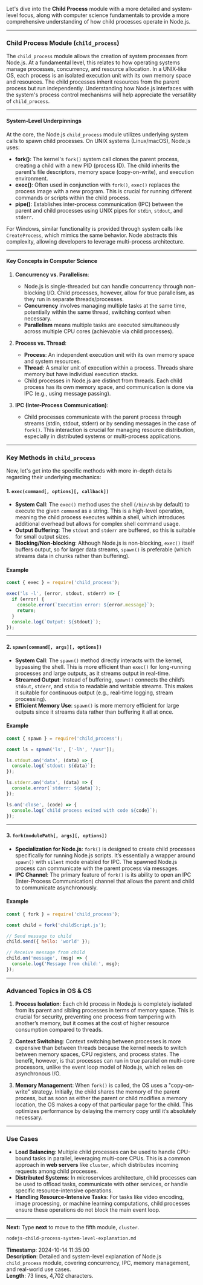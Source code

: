 Let's dive into the **Child Process** module with a more detailed and system-level focus, along with computer science fundamentals to provide a more comprehensive understanding of how child processes operate in Node.js.

---

### **Child Process Module** (`child_process`)

The `child_process` module allows the creation of system processes from Node.js. At a fundamental level, this relates to how operating systems manage processes, concurrency, and resource allocation. In a UNIX-like OS, each process is an isolated execution unit with its own memory space and resources. The child processes inherit resources from the parent process but run independently. Understanding how Node.js interfaces with the system's process control mechanisms will help appreciate the versatility of `child_process`.

---

#### **System-Level Underpinnings**

At the core, the Node.js `child_process` module utilizes underlying system calls to spawn child processes. On UNIX systems (Linux/macOS), Node.js uses:

- **fork()**: The kernel's `fork()` system call clones the parent process, creating a child with a new PID (process ID). The child inherits the parent's file descriptors, memory space (copy-on-write), and execution environment.
- **exec()**: Often used in conjunction with `fork()`, `exec()` replaces the process image with a new program. This is crucial for running different commands or scripts within the child process.
- **pipe()**: Establishes inter-process communication (IPC) between the parent and child processes using UNIX pipes for `stdin`, `stdout`, and `stderr`.
  
For Windows, similar functionality is provided through system calls like `CreateProcess`, which mimics the same behavior. Node abstracts this complexity, allowing developers to leverage multi-process architecture.

---

#### **Key Concepts in Computer Science**

1. **Concurrency vs. Parallelism**:
   - Node.js is single-threaded but can handle concurrency through non-blocking I/O. Child processes, however, allow for true parallelism, as they run in separate threads/processes.
   - **Concurrency** involves managing multiple tasks at the same time, potentially within the same thread, switching context when necessary.
   - **Parallelism** means multiple tasks are executed simultaneously across multiple CPU cores (achievable via child processes).

2. **Process vs. Thread**:
   - **Process**: An independent execution unit with its own memory space and system resources.
   - **Thread**: A smaller unit of execution within a process. Threads share memory but have individual execution stacks.
   - Child processes in Node.js are distinct from threads. Each child process has its own memory space, and communication is done via IPC (e.g., using message passing).

3. **IPC (Inter-Process Communication)**:
   - Child processes communicate with the parent process through streams (stdin, stdout, stderr) or by sending messages in the case of `fork()`. This interaction is crucial for managing resource distribution, especially in distributed systems or multi-process applications.

---

### **Key Methods in `child_process`**

Now, let's get into the specific methods with more in-depth details regarding their underlying mechanics:

#### 1. **`exec(command[, options][, callback])`**

- **System Call**: The `exec()` method uses the shell (`/bin/sh` by default) to execute the given `command` as a string. This is a high-level operation, meaning the child process executes within a shell, which introduces additional overhead but allows for complex shell command usage.
- **Output Buffering**: The `stdout` and `stderr` are buffered, so this is suitable for small output sizes.
- **Blocking/Non-blocking**: Although Node.js is non-blocking, `exec()` itself buffers output, so for larger data streams, `spawn()` is preferable (which streams data in chunks rather than buffering).
  
#### Example

```js
const { exec } = require('child_process');

exec('ls -l', (error, stdout, stderr) => {
  if (error) {
    console.error(`Execution error: ${error.message}`);
    return;
  }
  console.log(`Output: ${stdout}`);
});
```

---

#### 2. **`spawn(command[, args][, options])`**

- **System Call**: The `spawn()` method directly interacts with the kernel, bypassing the shell. This is more efficient than `exec()` for long-running processes and large outputs, as it streams output in real-time.
- **Streamed Output**: Instead of buffering, `spawn()` connects the child’s `stdout`, `stderr`, and `stdin` to readable and writable streams. This makes it suitable for continuous output (e.g., real-time logging, stream processing).
- **Efficient Memory Use**: `spawn()` is more memory efficient for large outputs since it streams data rather than buffering it all at once.
  
#### Example

```js
const { spawn } = require('child_process');

const ls = spawn('ls', ['-lh', '/usr']);

ls.stdout.on('data', (data) => {
  console.log(`stdout: ${data}`);
});

ls.stderr.on('data', (data) => {
  console.error(`stderr: ${data}`);
});

ls.on('close', (code) => {
  console.log(`child process exited with code ${code}`);
});
```

---

#### 3. **`fork(modulePath[, args][, options])`**

- **Specialization for Node.js**: `fork()` is designed to create child processes specifically for running Node.js scripts. It’s essentially a wrapper around `spawn()` with `silent` mode enabled for IPC. The spawned Node.js process can communicate with the parent process via messages.
- **IPC Channel**: The primary feature of `fork()` is its ability to open an IPC (Inter-Process Communication) channel that allows the parent and child to communicate asynchronously.

#### Example

```js
const { fork } = require('child_process');

const child = fork('childScript.js');

// Send message to child
child.send({ hello: 'world' });

// Receive message from child
child.on('message', (msg) => {
  console.log('Message from child:', msg);
});
```

---

### **Advanced Topics in OS & CS**

1. **Process Isolation**: Each child process in Node.js is completely isolated from its parent and sibling processes in terms of memory space. This is crucial for security, preventing one process from tampering with another’s memory, but it comes at the cost of higher resource consumption compared to threads.

2. **Context Switching**: Context switching between processes is more expensive than between threads because the kernel needs to switch between memory spaces, CPU registers, and process states. The benefit, however, is that processes can run in true parallel on multi-core processors, unlike the event loop model of Node.js, which relies on asynchronous I/O.

3. **Memory Management**: When `fork()` is called, the OS uses a "copy-on-write" strategy. Initially, the child shares the memory of the parent process, but as soon as either the parent or child modifies a memory location, the OS makes a copy of that particular page for the child. This optimizes performance by delaying the memory copy until it’s absolutely necessary.

---

### **Use Cases**

- **Load Balancing**: Multiple child processes can be used to handle CPU-bound tasks in parallel, leveraging multi-core CPUs. This is a common approach in **web servers** like `cluster`, which distributes incoming requests among child processes.
- **Distributed Systems**: In microservices architecture, child processes can be used to offload tasks, communicate with other services, or handle specific resource-intensive operations.
- **Handling Resource-Intensive Tasks**: For tasks like video encoding, image processing, or machine learning computations, child processes ensure these operations do not block the main event loop.

---

**Next:** Type **next** to move to the fifth module, `cluster`.

```md
nodejs-child-process-system-level-explanation.md
```

**Timestamp**: 2024-10-14 11:35:00  
**Description**: Detailed and system-level explanation of Node.js `child_process` module, covering concurrency, IPC, memory management, and real-world use cases.  
**Length**: 73 lines, 4,702 characters.  
